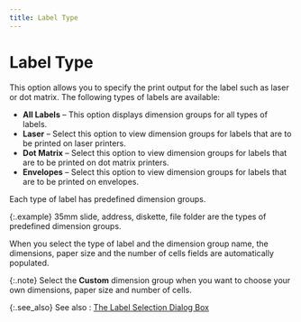 ```yaml
---
title: Label Type
---
```


# Label Type


This option allows you to specify the print output for the label such  as laser or dot matrix. The following types of labels are available:

- **All 
 Labels** – This option displays dimension groups for all types of  labels.
- **Laser**  – Select this option to view dimension groups for labels that are to be  printed on laser printers.
- **Dot 
 Matrix** – Select this option to view dimension groups for labels  that are to be printed on dot matrix printers.
- **Envelopes**  – Select this option to view dimension groups for labels that are to be  printed on envelopes.



Each type of label has predefined dimension groups.


{:.example}
35mm slide, address, diskette, file folder  are the types of predefined dimension groups.


When you select the type of label and the dimension group name, the  dimensions, paper size and the number of cells fields are automatically  populated.


{:.note}
Select the **Custom** dimension group when you want to choose your own dimensions, paper  size and number of cells.


{:.see_also}
See also
: [The  Label Selection Dialog Box]({{site.wwe_baseurl}}/misc/the_label_selection_dialog_box.html)
